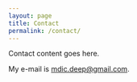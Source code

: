 ```yaml
---
layout: page
title: Contact
permalink: /contact/
---
```


Contact content goes here.

My e-mail is [mdic.deep@gmail.com](mailto:mdic.deep@gmail.com).
